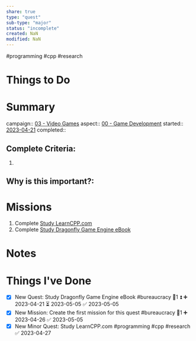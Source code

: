 ```yaml
---
share: true
type: "quest"
sub-type: "major"
status: "incomplete"
created: NaN 
modified: NaN
---
```

 
  #programming #cpp #research
# Things to Do


# Summary
campaign:: [03 - Video Games](./03%20-%20Video%20Games.md)
aspect:: [00 - Game Development](./00%20-%20Game%20Development.md)
started:: [2023-04-21](./2023-04-21.md)
completed::
## Complete Criteria:
1. 

## Why is this important?:

# Missions
1. Complete [Study LearnCPP.com](./Study%20LearnCPP.com.md)
2. Complete [Study Dragonfly Game Engine eBook](./Study%20Dragonfly%20Game%20Engine%20eBook.md)

# Notes

# Things I've Done
- [x] New Quest: Study Dragonfly Game Engine eBook #bureaucracy  🥄1 ⏫ ➕ 2023-04-21 ⏳ 2023-05-05 ✅ 2023-05-05
- [x] New Mission: Create the first mission for this quest #bureaucracy 🥄1 ➕ 2023-04-26 ✅ 2023-05-05
 - [x] New Minor Quest: Study LearnCPP.com #programming #cpp #research ✅ 2023-04-27